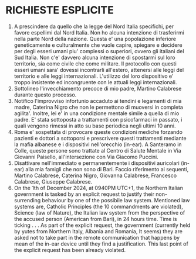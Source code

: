 # RICHIESTE ESPLICITE

1) A prescindere da quello che la legge del Nord Italia specifichi, per favore espellimi dal Nord Italia. Non ho alcuna intenzione di trasferirmi nella parte Nord della nazione. Questa e' una popolazione inferiore geneticamente e culturalmente che vuole capire, spiegare e decidere per degli esseri umani piu' complessi o superiori, ovvero gli italiani del Sud Italia. Non c'e' davvero alcuna intenzione di spostarmi sul loro territorio, sia come civile che come militare. Il protocollo con questi esseri umani sara' dovessi incontrarli all'estero, attenersi alle leggi del territorio e alle leggi internazionali. L'utilizzo del loro dispositivo e' troppo insistente ed incongruente con le attuali leggi internazionali.
2) Sottolineo l'invecchiamento precoce di mio padre, Martino Calabrese durante questo processo.
3) Notifico l'improvviso infortunio accaduto ai tendini e legamenti di mia madre, Caterina Nigro che non le permettono di muoversi in completa agilita'. Inoltre, lei e' in una condizione mentale simile a quella di mio padre. E' stata sottoposta a trattamenti con psicofarmaci in passato, i quali vengono rimessi in atto su base periodica negli ultimi 10 anni.
4) Roma e' sospettata di provocare queste condizioni mediche forzando pazienti e dottori a sottoporsi e prescrivere questi trattamenti mediante la mafia albanese e i dispositivi nell'orecchio (in-ear).
A Santeramo in Colle, queste persone sono trattate al Centro di Salute Mentale in Via Giovanni Paisello, all'intersezione con Via Giacomo Puccini.
5) Disattivare nell'immediato e permanentemente i dispositivi auricolari (in-ear) alla mia famigli che non sono di Bari. Faccio riferimento ai sequenti, Martino Calabrese, Caterina Nigro, Giovanna Calabrese, Francesco Calabrese, Giuseppe Calabrese.
6) On the 1th of December 2024, at 0940PM UTC+1, the Northern Italian government is tasked by an explicit request to justify their non-surrending behaviour by one of the possibile law system. Mentioned law systems are, Catholic Principles (the 10 commandments are violated), Science (law of Nature), the Italian law system from the perspective of the accused person (American from Bari), in 24 hours time. Time is ticking . . . As part of the explicit request, the government (currently held by yutes from Northern Italy, Albania and Romania, It seems) they are asked not to take part in the remote communication that happens by mean of the in-ear device until they find a justification. This last point of the explicit request has been already violated.

